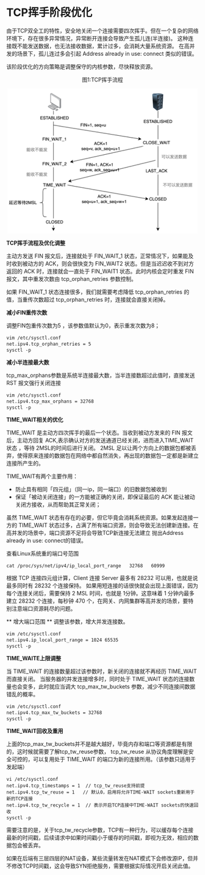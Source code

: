 # TCP挥手阶段优化

由于TCP双全工的特性，安全地关闭一个连接需要四次挥手。但在一个复杂的网络环境下，存在很多异常情况，异常断开连接会导致产生孤儿连(半连接)。
这种连接既不能发送数据，也无法接收数据，累计过多，会消耗大量系统资源。 在高并发的场景下，孤儿连过多会引起 Address already in use: connect 类似的错误。

该阶段优化的方向策略是调整保守的内核参数，尽快释放资源。

<div  align="center">
	<p>图1:TCP挥手流程</p>
	<img src="/assets/tcp挥手流程.png" width = "500" alt="图片名称" align=center />
</div>

**TCP挥手流程及优化调整**

主动方发送 FIN 报文后，连接就处于 FIN_WAIT_1 状态，正常情况下，如果能及时收到被动方的 ACK，则会很快变为 FIN_WAIT2 状态。但是当迟迟收不到对方返回的 ACK 时，连接就会一直处于 FIN_WAIT1 状态。此时内核会定时重发 FIN 报文，其中重发次数由 tcp_orphan_retries 参数控制。

如果 FIN_WAIT_1 状态连接很多，我们就需要考虑降低 tcp_orphan_retries 的值，当重传次数超过 tcp_orphan_retries 时，连接就会直接关闭掉。

**减小FIN重传次数**

调整FIN包重传次数为5  ，该参数值默认为0，表示重发次数为8；

```
vim /etc/sysctl.conf
net.ipv4.tcp_orphan_retries = 5 
sysctl -p
```

**减小半连接最大数**

tcp_max_orphans参数是系统半连接最大数，当半连接数超过此值时，直接发送 RST 报文强行关闭连接
```
vim /etc/sysctl.conf
net.ipv4.tcp_max_orphans = 32768
sysctl -p

```

**TIME_WAIT相关的优化**

TIME_WAIT 是主动方四次挥手的最后一个状态。当收到被动方发来的 FIN 报文后，主动方回复 ACK,表示确认对方的发送通道已经关闭，进而进入TIME_WAIT 状态 ，等待 2MSL的时间后进行关闭。 2MSL 足以让两个方向上的数据包都被丢弃，使得原来连接的数据包在网络中都自然消失，再出现的数据包一定都是新建立连接所产生的。

TIME_WAIT有两个主要作用：
* 防止具有相同「四元组」（同一ip，同一端口）的旧数据包被收到
* 保证「被动关闭连接」的一方能被正确的关闭，即保证最后的 ACK 能让被动关闭方接收，从而帮助其正常关闭；

虽然 TIME_WAIT 状态有存在的必要，但它毕竟会消耗系统资源。如果发起连接一方的 TIME_WAIT 状态过多，占满了所有端口资源，则会导致无法创建新连接。在高并发的场景中，端口资源不足将会导致TCP新连接无法建立 抛出Address already in use: connect的错误。

查看Linux系统重的端口号范围

```
cat /proc/sys/net/ipv4/ip_local_port_range   32768   60999
```

根据 TCP 连接四元组计算，Client 连接 Server 最多有 28232 可以用，也就是说最多同时有 28232 个连接保持。
如果用短连接的话很快就会出现上面错误，因为每个连接关闭后，需要保持 2 MSL 时间，也就是 1分钟。这意味着 1 分钟内最多建立 28232 个连接，每秒钟 470 个，在网关、内网集群等高并发的场景，要特别注意端口资源耗尽的问题。

** 增大端口范围 **
调整该参数，增大并发连接数。
```
vim /etc/sysctl.conf 
net.ipv4.ip_local_port_range = 1024 65535 
sysctl -p
```

**TIME_WAITE上限调整**

当 TIME_WAIT 的连接数量超过该参数时，新关闭的连接就不再经历 TIME_WAIT 而直接关闭。
当服务器的并发连接增多时，同时处于 TIME_WAIT 状态的连接数量也会变多，此时就应当调大 tcp_max_tw_buckets 参数，减少不同连接间数据错乱的概率。

```
vim /etc/sysctl.conf
net.ipv4.tcp_max_tw_buckets = 32768 
sysctl -p
```



**TIME_WAIT回收及重用**

上面的tcp_max_tw_buckets并不是越大越好，毕竟内存和端口等资源都是有限的，这时候就需要了解tcp_tw_reuse参数，
tcp_tw_reuse 从协议角度理解是安全可控的，可以复用处于 TIME_WAIT 的端口为新的连接所用。（该参数只适用于发起端）

```
vi /etc/sysctl.conf
net.ipv4.tcp_timestamps = 1  // tcp_tw_reuse支持前提
net.ipv4.tcp_tw_reuse = 1   // 默认0，启用将允许TIME-WAIT sockets重新用于新的TCP连接
net.ipv4.tcp_tw_recycle = 1  // 表示开启TCP连接中TIME-WAIT sockets的快速回收
sysctl -p
```

需要注意的是，关于tcp_tw_recycle参数，TCP有一种行为，可以缓存每个连接最新的时间戳，后续请求中如果时间戳小于缓存的时间戳，即视为无效，相应的数据包会被丢弃。

如果在后端有三层四层的NAT设备，某些流量转发在NAT模式下会修改源IP，但并不修改TCP时间戳，这会导致SYN拒绝服务，需要根据实际情况开启关闭此值。




